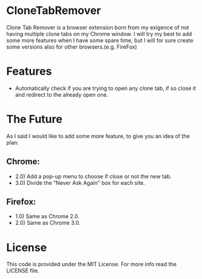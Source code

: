 # CloneTabRemover
Clone Tab Remover is a browser extension born from my exigence of not having multiple clone tabs on my Chrome window.
I will try my best to add some more features when I have some spare time, but I will for sure create some versions also for other browsers.(e.g. FireFox)

# Features
* Automatically check if you are trying to open any clone tab, if so close it and redirect to the already open one.

# The Future
As I said I would like to add some more feature, to give you an idea of the plan:
## Chrome: 
* 2.0) Add a pop-up menu to choose if close or not the new tab.
* 3.0) Divide the "Never Ask Again"  box for each site.
## Firefox: 
* 1.0) Same as Chrome 2.0.
* 2.0) Same as Chrome 3.0.

# License
This code is provided under the MIT License. For more info read the LICENSE file.
